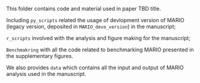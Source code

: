 This folder contains code and material used in paper TBD title. 

Including ```py_scripts``` related the usage of devlopment version of MARIO (legacy version, deposited in ```MARIO_devo_version```) in the manuscript;

```r_scripts``` involved with the analysis and figure making for the manuscript;

```Benchmakring``` with all the code related to benchmarking MARIO presented in the supplementary figures. 

We also provides ```data``` which contains all the input and output of MARIO analysis used in the manuscript.

